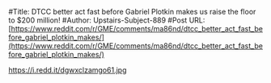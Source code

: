 #Title: DTCC better act fast before Gabriel Plotkin makes us raise the floor to $200 million!
#Author: Upstairs-Subject-889
#Post URL: [https://www.reddit.com/r/GME/comments/ma86nd/dtcc_better_act_fast_before_gabriel_plotkin_makes/](https://www.reddit.com/r/GME/comments/ma86nd/dtcc_better_act_fast_before_gabriel_plotkin_makes/)


https://i.redd.it/dgwxclzamgo61.jpg